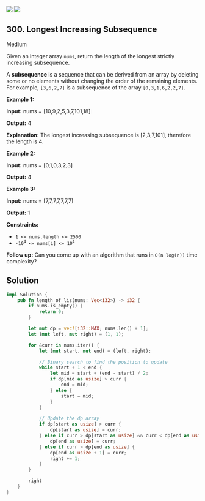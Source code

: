 [![](https://img.shields.io/github/stars/javadev/LeetCode-in-All?label=Stars&style=flat-square)](https://github.com/javadev/LeetCode-in-All)
[![](https://img.shields.io/github/forks/javadev/LeetCode-in-All?label=Fork%20me%20on%20GitHub%20&style=flat-square)](https://github.com/javadev/LeetCode-in-All/fork)

## 300\. Longest Increasing Subsequence

Medium

Given an integer array `nums`, return the length of the longest strictly increasing subsequence.

A **subsequence** is a sequence that can be derived from an array by deleting some or no elements without changing the order of the remaining elements. For example, `[3,6,2,7]` is a subsequence of the array `[0,3,1,6,2,2,7]`.

**Example 1:**

**Input:** nums = [10,9,2,5,3,7,101,18]

**Output:** 4

**Explanation:** The longest increasing subsequence is [2,3,7,101], therefore the length is 4.

**Example 2:**

**Input:** nums = [0,1,0,3,2,3]

**Output:** 4

**Example 3:**

**Input:** nums = [7,7,7,7,7,7,7]

**Output:** 1

**Constraints:**

*   `1 <= nums.length <= 2500`
*   <code>-10<sup>4</sup> <= nums[i] <= 10<sup>4</sup></code>

**Follow up:** Can you come up with an algorithm that runs in `O(n log(n))` time complexity?

## Solution

```rust
impl Solution {
    pub fn length_of_lis(nums: Vec<i32>) -> i32 {
        if nums.is_empty() {
            return 0;
        }

        let mut dp = vec![i32::MAX; nums.len() + 1];
        let (mut left, mut right) = (1, 1);

        for &curr in nums.iter() {
            let (mut start, mut end) = (left, right);

            // Binary search to find the position to update
            while start + 1 < end {
                let mid = start + (end - start) / 2;
                if dp[mid as usize] > curr {
                    end = mid;
                } else {
                    start = mid;
                }
            }

            // Update the dp array
            if dp[start as usize] > curr {
                dp[start as usize] = curr;
            } else if curr > dp[start as usize] && curr < dp[end as usize] {
                dp[end as usize] = curr;
            } else if curr > dp[end as usize] {
                dp[end as usize + 1] = curr;
                right += 1;
            }
        }

        right
    }
}
```